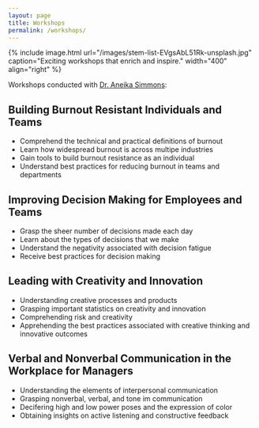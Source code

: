 ```yaml
---
layout: page
title: Workshops
permalink: /workshops/
---
```


{% include image.html url="/images/stem-list-EVgsAbL51Rk-unsplash.jpg" caption="Exciting workshops that enrich and inspire." width="400" align="right" %}

Workshops conducted with [Dr. Aneika Simmons](https://aneikasimmons.com/):

## **Building Burnout Resistant Individuals and Teams**

* Comprehend the technical and practical definitions of burnout
* Learn how widespread burnout is across multipe industries
* Gain tools to build burnout resistance as an individual
* Understand best practices for reducing burnout in teams and departments

## **Improving Decision Making for Employees and Teams**

* Grasp the sheer number of decisions made each day
* Learn about the types of decisions that we make
* Understand the negativity associated with decision fatigue
* Receive best practices for decision making 

## **Leading with Creativity and Innovation**

* Understanding creative processes and products
* Grasping important statistics on creativity and innovation
* Comprehending risk and creativity
* Apprehending the best practices associated with creative thinking and innovative outcomes



## **Verbal and Nonverbal Communication in the Workplace for Managers**

* Understanding the elements of interpersonal communication
* Grasping nonverbal, verbal, and tone im communication
* Decifering high and low power poses and the expression of color
* Obtaining insights on active listening and constructive feedback


